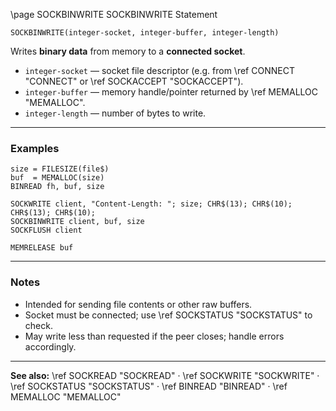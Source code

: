 \page SOCKBINWRITE SOCKBINWRITE Statement

```basic
SOCKBINWRITE(integer-socket, integer-buffer, integer-length)
```

Writes **binary data** from memory to a **connected socket**.

* `integer-socket` — socket file descriptor (e.g. from \ref CONNECT "CONNECT" or \ref SOCKACCEPT "SOCKACCEPT").
* `integer-buffer` — memory handle/pointer returned by \ref MEMALLOC "MEMALLOC".
* `integer-length` — number of bytes to write.

---

### Examples

```basic
size = FILESIZE(file$)
buf  = MEMALLOC(size)
BINREAD fh, buf, size

SOCKWRITE client, "Content-Length: "; size; CHR$(13); CHR$(10); CHR$(13); CHR$(10);
SOCKBINWRITE client, buf, size
SOCKFLUSH client

MEMRELEASE buf
```

---

### Notes

* Intended for sending file contents or other raw buffers.
* Socket must be connected; use \ref SOCKSTATUS "SOCKSTATUS" to check.
* May write less than requested if the peer closes; handle errors accordingly.

---

**See also:**
\ref SOCKREAD "SOCKREAD" · \ref SOCKWRITE "SOCKWRITE" · \ref SOCKSTATUS "SOCKSTATUS" · \ref BINREAD "BINREAD" · \ref MEMALLOC "MEMALLOC"
